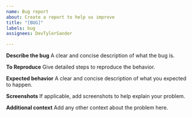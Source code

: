 ```yaml
---
name: Bug report
about: Create a report to help us improve
title: "[BUG]"
labels: bug
assignees: DevTylerSander

---
```


**Describe the bug**
A clear and concise description of what the bug is.

**To Reproduce**
Give detailed steps to reproduce the behavior.

**Expected behavior**
A clear and concise description of what you expected to happen.

**Screenshots**
If applicable, add screenshots to help explain your problem.

**Additional context**
Add any other context about the problem here.
